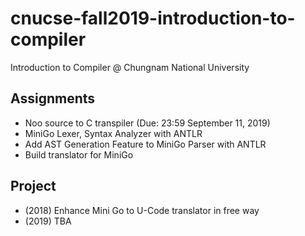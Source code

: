 # cnucse-fall2019-introduction-to-compiler
Introduction to Compiler @ Chungnam National University

## Assignments
 * Noo source to C transpiler (Due: 23:59 September 11, 2019)
 * MiniGo Lexer, Syntax Analyzer with ANTLR
 * Add AST Generation Feature to MiniGo Parser with ANTLR
 * Build translator for MiniGo

## Project
 * (2018) Enhance Mini Go to U-Code translator in free way
 * (2019) TBA
